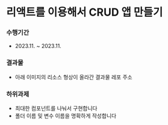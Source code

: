 # 리액트를 이용해서 CRUD 앱 만들기

### 수행기간
- 2023.11. ~ 2023.11.

### 결과물
- 아래 이미지의 리소스 형상이 올라간 결과물 레포 주소


### 하위과제
- 최대한 컴포넌트를 나눠서 구현합니다
- 폴더 이름 및 변수 이름을 명확하게 작성합니다 
